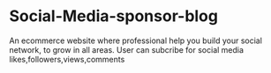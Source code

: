 # Social-Media-sponsor-blog
An ecommerce website where professional help you build your social network, to grow in all areas. User can subcribe for social media likes,followers,views,comments
